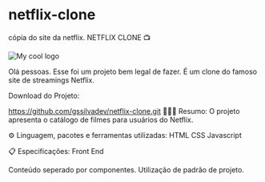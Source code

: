 # netflix-clone
cópia do site da netflix.
NETFLIX CLONE 📺

<img src="img/netflix-initial-page" alt="My cool logo"/>

Olá pessoas. Esse foi um projeto bem legal de fazer. É um clone do famoso site de streamings Netflix.

Download do Projeto:

https://github.com/gssilvadev/netflix-clone.git
👨🏻‍💻 Resumo:
O projeto apresenta o catálogo de filmes para usuários do Netflix.

⚙️ Linguagem, pacotes e ferramentas utilizadas:
HTML
CSS
Javascript

📋 Especificações:
Front End

Conteúdo seperado por componentes.
Utilização de padrão de projeto.